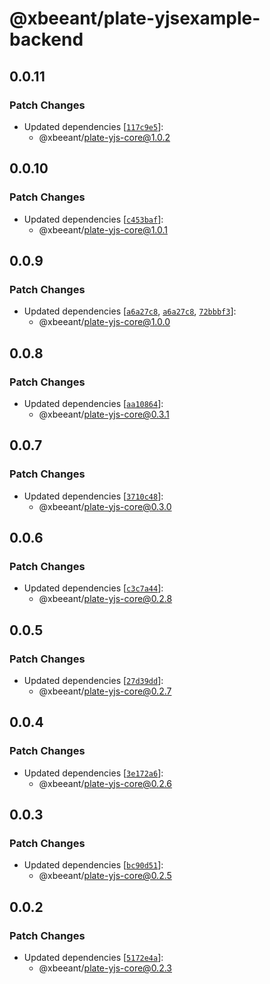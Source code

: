# @xbeeant/plate-yjsexample-backend

## 0.0.11

### Patch Changes

- Updated dependencies [[`117c9e5`](https://github.com/BitPhinix/slate-yjs/commit/117c9e504d826ea3ea4e69437f671ada8a44855f)]:
  - @xbeeant/plate-yjs-core@1.0.2

## 0.0.10

### Patch Changes

- Updated dependencies [[`c453baf`](https://github.com/BitPhinix/slate-yjs/commit/c453baf5c7a720436ee434eda3e93fe16e1482fc)]:
  - @xbeeant/plate-yjs-core@1.0.1

## 0.0.9

### Patch Changes

- Updated dependencies [[`a6a27c8`](https://github.com/BitPhinix/slate-yjs/commit/a6a27c86678656e55ecbf0ba76852545605a0955), [`a6a27c8`](https://github.com/BitPhinix/slate-yjs/commit/a6a27c86678656e55ecbf0ba76852545605a0955), [`72bbbf3`](https://github.com/BitPhinix/slate-yjs/commit/72bbbf3bb8a3f57762153cbd9a7f689d2b282f0c)]:
  - @xbeeant/plate-yjs-core@1.0.0

## 0.0.8

### Patch Changes

- Updated dependencies [[`aa10864`](https://github.com/BitPhinix/slate-yjs/commit/aa108641f44ca00559124cca8277a7c1e4354c00)]:
  - @xbeeant/plate-yjs-core@0.3.1

## 0.0.7

### Patch Changes

- Updated dependencies [[`3710c48`](https://github.com/BitPhinix/slate-yjs/commit/3710c4887ee89946ace787ba24436d82d95bc856)]:
  - @xbeeant/plate-yjs-core@0.3.0

## 0.0.6

### Patch Changes

- Updated dependencies [[`c3c7a44`](https://github.com/BitPhinix/slate-yjs/commit/c3c7a4428fd500a94796747537b87512d9ed3ca6)]:
  - @xbeeant/plate-yjs-core@0.2.8

## 0.0.5

### Patch Changes

- Updated dependencies [[`27d39dd`](https://github.com/BitPhinix/slate-yjs/commit/27d39ddc3cf79797a878d0540f8b2605fcf38988)]:
  - @xbeeant/plate-yjs-core@0.2.7

## 0.0.4

### Patch Changes

- Updated dependencies [[`3e172a6`](https://github.com/BitPhinix/slate-yjs/commit/3e172a63f6d0a298da26975cb2b6831a02f81f2b)]:
  - @xbeeant/plate-yjs-core@0.2.6

## 0.0.3

### Patch Changes

- Updated dependencies [[`bc90d51`](https://github.com/BitPhinix/slate-yjs/commit/bc90d51b191ae2e13aac40ff986d2fe3c626eac3)]:
  - @xbeeant/plate-yjs-core@0.2.5

## 0.0.2

### Patch Changes

- Updated dependencies [[`5172e4a`](https://github.com/BitPhinix/slate-yjs/commit/5172e4a0033db41bc3530f227c5371e9ddb22269)]:
  - @xbeeant/plate-yjs-core@0.2.3
